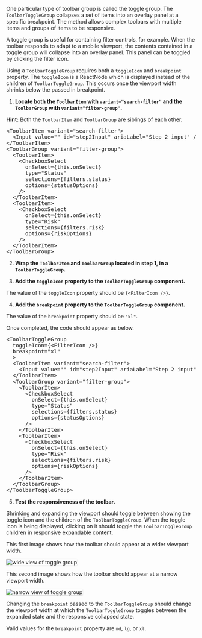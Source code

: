 One particular type of toolbar group is called the toggle group. The `ToolbarToggleGroup` collapses a set of items into an overlay panel at a specific breakpoint. The method allows complex toolbars with multiple items and groups of items to be responsive.

A toggle group is useful for containing filter controls, for example. When the toolbar responds to adapt to a mobile viewport, the contents contained in a toggle group will collapse into an overlay panel. This panel can be toggled by clicking the filter icon.

Using a `ToolbarToggleGroup` requires both a `toggleIcon` and `breakpoint` property. The `toggleIcon` is a ReactNode which is displayed instead of the children of `ToolbarToggleGroup`. This occurs once the viewport width shrinks below the passed in breakpoint.

1) <strong>Locate both the `ToolbarItem` with `variant="search-filter"` and the `ToolbarGroup` with `variant="filter-group"`.</strong>

<strong>Hint:</strong> Both the `ToolbarItem` and `ToolbarGroup` are siblings of each other.

<pre class="file">
&lt;ToolbarItem variant=&quot;search-filter&quot;&gt;
  &lt;Input value=&quot;&quot; id=&quot;step2Input&quot; ariaLabel=&quot;Step 2 input&quot; /&gt;
&lt;/ToolbarItem&gt;
&lt;ToolbarGroup variant=&quot;filter-group&quot;&gt;
  &lt;ToolbarItem&gt;
    &lt;CheckboxSelect
      onSelect={this.onSelect}
      type=&quot;Status&quot;
      selections={filters.status}
      options={statusOptions}
    /&gt;
  &lt;/ToolbarItem&gt;
  &lt;ToolbarItem&gt;
    &lt;CheckboxSelect
      onSelect={this.onSelect}
      type=&quot;Risk&quot;
      selections={filters.risk}
      options={riskOptions}
    /&gt;
  &lt;/ToolbarItem&gt;
&lt;/ToolbarGroup&gt;
</pre>

2) <strong>Wrap the `ToolbarItem` and `ToolbarGroup` located in step 1, in a `ToolbarToggleGroup`.</strong>

3) <strong>Add the `toggleIcon` property to the `ToolbarToggleGroup` component.</strong>

The value of the `toggleIcon` property should be `{<FilterIcon />}`.

4) <strong>Add the `breakpoint` property to the `ToolbarToggleGroup` component.</strong>

The value of the `breakpoint` property should be `"xl"`.

Once completed, the code should appear as below.

<pre class="file">
&lt;ToolbarToggleGroup 
  toggleIcon={&lt;FilterIcon /&gt;} 
  breakpoint=&quot;xl&quot;
  &gt;
  &lt;ToolbarItem variant=&quot;search-filter&quot;&gt;
    &lt;Input value=&quot;&quot; id=&quot;step2Input&quot; ariaLabel=&quot;Step 2 input&quot; /&gt;
  &lt;/ToolbarItem&gt;
  &lt;ToolbarGroup variant=&quot;filter-group&quot;&gt;
    &lt;ToolbarItem&gt;
      &lt;CheckboxSelect
        onSelect={this.onSelect}
        type=&quot;Status&quot;
        selections={filters.status}
        options={statusOptions}
      /&gt;
    &lt;/ToolbarItem&gt;
    &lt;ToolbarItem&gt;
      &lt;CheckboxSelect
        onSelect={this.onSelect}
        type=&quot;Risk&quot;
        selections={filters.risk}
        options={riskOptions}
      /&gt;
    &lt;/ToolbarItem&gt;
  &lt;/ToolbarGroup&gt;
&lt;/ToolbarToggleGroup&gt;
</pre>

5) <strong>Test the responsiveness of the toolbar.</strong>

Shrinking and expanding the viewport should toggle between showing the toggle icon and the children of the `ToolbarToggleGroup`. When the toggle icon is being displayed, clicking on it should toggle the `ToolbarToggleGroup` children in responsive expandable content.

This first image shows how the toolbar should appear at a wider viewport width.

<img src="toolbar-filter/assets/toggle-group-wide-view.png" alt="wide view of toggle group" style="box-shadow: rgba(3, 3, 3, 0.2) 0px 1.25px 2.5px 0px;" />

This second image shows how the toolbar should appear at a narrow viewport width.

<img src="toolbar-filter/assets/toggle-group-narrow-view.png" alt="narrow view of toggle group" style="box-shadow: rgba(3, 3, 3, 0.2) 0px 1.25px 2.5px 0px;" />

Changing the `breakpoint` passed to the `ToolbarToggleGroup` should change the viewport width at which the `ToolbarToggleGroup` toggles between the expanded state and the responsive collapsed state.

Valid values for the `breakpoint` property are `md`, `lg`, or `xl`.
